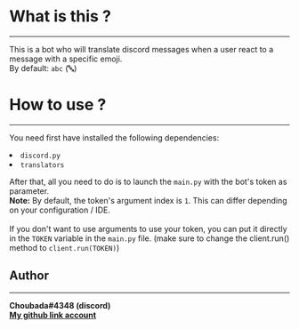 # What is this ?
_________________

This is a bot who will translate discord messages when a user react to a message with a specific emoji.
</br>
By default: `abc` (🔤)

# How to use ?
_________________

You need first have installed the following dependencies:
    <li>`discord.py`</li>
    <li>`translators`</li>


After that, all you need to do is to launch the `main.py` with the bot's token as parameter.
</br>
**Note:** By default, the token's argument index is `1`. This can differ depending on your configuration / IDE.
</br>
</br>
If you don't want to use arguments to use your token, you can put it directly in the `TOKEN` variable in the `main.py` file.
(make sure to change the client.run() method to `client.run(TOKEN)`)

## Author
_________________
**Choubada#4348 (discord)**
</br>
**[My github link account](https://github.com/Choubada)**